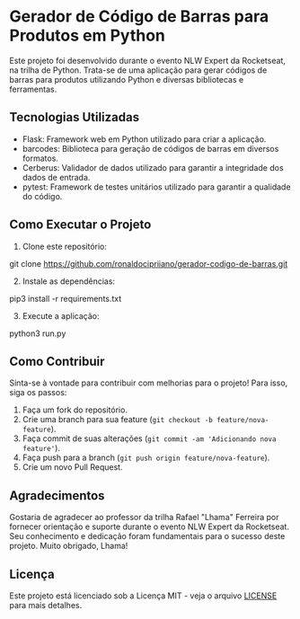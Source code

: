 # Gerador de Código de Barras para Produtos em Python

Este projeto foi desenvolvido durante o evento NLW Expert da Rocketseat, na trilha de Python. Trata-se de uma aplicação para gerar códigos de barras para produtos utilizando Python e diversas bibliotecas e ferramentas.

## Tecnologias Utilizadas

- Flask: Framework web em Python utilizado para criar a aplicação.
- barcodes: Biblioteca para geração de códigos de barras em diversos formatos.
- Cerberus: Validador de dados utilizado para garantir a integridade dos dados de entrada.
- pytest: Framework de testes unitários utilizado para garantir a qualidade do código.

## Como Executar o Projeto

1. Clone este repositório:

git clone https://github.com/ronaldocipriiano/gerador-codigo-de-barras.git


2. Instale as dependências:

pip3 install -r requirements.txt


3. Execute a aplicação:

python3 run.py

## Como Contribuir

Sinta-se à vontade para contribuir com melhorias para o projeto! Para isso, siga os passos:

1. Faça um fork do repositório.
2. Crie uma branch para sua feature (`git checkout -b feature/nova-feature`).
3. Faça commit de suas alterações (`git commit -am 'Adicionando nova feature'`).
4. Faça push para a branch (`git push origin feature/nova-feature`).
5. Crie um novo Pull Request.

## Agradecimentos

Gostaria de agradecer ao professor da trilha Rafael "Lhama" Ferreira por fornecer orientação e suporte durante o evento NLW Expert da Rocketseat. Seu conhecimento e dedicação foram fundamentais para o sucesso deste projeto. Muito obrigado, Lhama!

## Licença

Este projeto está licenciado sob a Licença MIT - veja o arquivo [LICENSE](LICENSE) para mais detalhes.